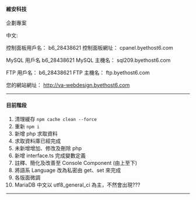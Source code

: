 #### 維安科技

企劃專案

中文:

控制面板用戶名： b6_28438621
控制面板網址： cpanel.byethost6.com

MySQL 用戶名 b6_28438621
MySQL 主機名： sql209.byethost6.com

FTP 用戶名： b6_28438621
FTP 主機名： ftp.byethost6.com

您的網站網址： http://va-webdesign.byethost6.com

---

#### 目前階段

1. 清理緩存 `npm cache clean --force`
2. 重新 `npm i`
3. 新增 php 求取資料
4. 求取資料庫已經完成
5. 未新增增加、修改及刪除 php
6. 新增 interface.ts 完成變數定義
7. 註釋、簡化及改善至 Console Component (由上至下)
8. 將語系 Language 改為私密由 get、set 來完成
9. 各版面微調
10. MariaDB 中文以 utf8_general_ci 為主，不然會出現???

---
